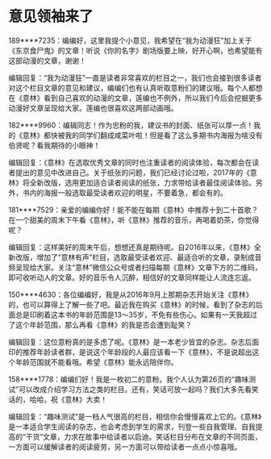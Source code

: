 # 意见领袖来了

189****7235：编编好，这里我提个小意见，我希望在“我为动漫狂”加上关于《东京食尸鬼》的文章！听说《你的名字》剧场版要上映，好开心啊，也希望能有这部动漫的文章，谢谢！ 

编辑回复：“我为动漫狂”一直是读者非常喜欢的栏目之一，我们也会接到很多读者对这个栏目文章的意见和建议，编编们也有认真听取意粉们的建议哦。每个人都想在《意林》看到自己喜欢的动漫的文章，莲编也不例外，所以我们今后会挖掘更多动漫好文章呈现给大家。莲编也很喜欢这两部动画哦。 

182****9960：编辑同志！作为忠粉的我，建议书的封面、纸张可以厚一点！我的《意林》都快被我的同学们翻成咸菜叶啦！但是看了这么多期书内海报为啥没有伯贤呢？看我期待的小眼神！ 

编辑回复：《意林》在选取优秀文章的同时也注重读者的阅读体验，每次都会在读者提出的意见中改进自己。关于纸张的问题，我们已经讨论过啦，2017年的《意林》将全新改版，选用更加适合读者阅读的纸张，力求带给读者最佳阅读体验。另外，书内的海报一般选取最受读者欢迎的明星，不要着急，都会有的。 

181****7529：亲爱的编编你好！能不能在每期《意林》中推荐十到二十首歌？在一个甜美的周末下午看《意林》，听《意林》推荐的音乐，再喝着奶茶，你觉得呢？ 

编辑回复：这样美好的周末午后，想想还真是期待呢。自2016年以来，《意林》全新改版，增加了“意林有声”栏目，选取最受读者欢迎、最适合听的文章，录制成音频呈现给大家。关注“意林”微信公众号或者扫描每期《意林》文章下方的二维码，即可收听动人的文章。好的音乐令人沉醉，相信好的文章同样能让人流连忘返。 

150****4630：各位编编好，我是从2016年9月上那期杂志开始关注《意林》的，也可以算得上了解一些了吧。最近我在购买《意林》的时候，看到了杂志的后面总是印刷着这本书的年龄范围是13～35岁，不免有些伤心。如果有一天我超过了这个年龄范围，那么再看《意林》的我是否会遭到耻笑？ 

编辑回复：这位意粉真的是多虑了呢。《意林》是一本老少皆宜的杂志。杂志后面印的推荐年龄读者群，是说这个年龄段的人最应该看一下《意林》，不是说超出这个年龄范围就不能看哦。希望《意林》能永远陪伴你。 

158****1778：编编们好！我是一枚初二的意粉。我个人认为第26页的“趣味测试”可以改成介绍学习方法之类的栏目。还有，笑话可放一起吗？我们大多先看笑话的，哈哈，祝《意林》大卖！ 

编辑回复：“趣味测试”是一档人气很高的栏目，相信你会慢慢喜欢上它的。《意林》是一本适合学生阅读的杂志，也会考虑到学生的需求，刊登一些自我管理、自我提高的“干货”文章，力求在故事中给读者以启迪。笑话栏目分布在文章的不同页面，一方面可以缓解读者的阅读疲劳，另一方面可以带给读者一点点小惊喜哦。